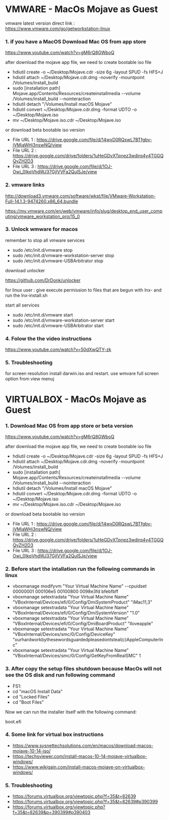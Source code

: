 # VMWARE - MacOs Mojave as Guest

vmware latest version direct link : https://www.vmware.com/go/getworkstation-linux


### 1. if you have a MacOS Download Mac OS from app store

https://www.youtube.com/watch?v=gM6rQ8GWboQ

after download the mojave app file, we need to create bootable iso file

- hdiutil create -o ~/Desktop/Mojave.cdr -size 6g -layout SPUD -fs HFS+J
- hdiutil attach ~/Desktop/Mojave.cdr.dmg -noverify -mountpoint /Volumes/install_build
- sudo [installation path] Mojave.app/Contents/Resources/createinstallmedia --volume /Volumes/install_build --nointeraction
- hdiutil detach "/Volumes/Install macOS Mojave"
- hdiutil convert ~/Desktop/Mojave.cdr.dmg -format UDTO -o ~/Desktop/Mojave.iso
- mv ~/Desktop/Mojave.iso.cdr ~/Desktop/Mojave.iso

or download beta bootable iso version

- File URL 1 : https://drive.google.com/file/d/14wxD0RQswL7BTfgbv-jVMjaWHj3nswNQ/view
- File URL 2 : https://drive.google.com/drive/folders/1uHeGDvXTpnez3wdirq4y4TGGQQyZH2D3
- File URL 3 : https://drive.google.com/file/d/1OJ-Owi_0IkqVhdWJ37GjlVVFa2QulSJe/view

### 2. vmware links

http://download3.vmware.com/software/wkst/file/VMware-Workstation-Full-14.1.3-9474260.x86_64.bundle

https://my.vmware.com/en/web/vmware/info/slug/desktop_end_user_computing/vmware_workstation_pro/15_0

### 3. Unlock wmware for macos

remember to stop all vmware services

- sudo /etc/init.d/vmware stop
- sudo /etc/init.d/vmware-workstation-server stop
- sudo /etc/init.d/vmware-USBArbitrator stop

download unlocker

https://github.com/DrDonk/unlocker

for linux user : give execute permission to files that are begun with lnx-
and run the lnx-install.sh

start all services

- sudo /etc/init.d/vmware start
- sudo /etc/init.d/vmware-workstation-server start
- sudo /etc/init.d/vmware-USBArbitrator start


### 4. Folow the the video instructions

https://www.youtube.com/watch?v=50dXwQTY-zk

### 5. Troubleshooting

for screen resolution install darwin.iso and restart. use wmvare full screen option from view menuj


# VIRTUALBOX - MacOs Mojave as Guest

### 1. Download Mac OS from app store or beta version

https://www.youtube.com/watch?v=gM6rQ8GWboQ

after download the mojave app file, we need to create bootable iso file

- hdiutil create -o ~/Desktop/Mojave.cdr -size 6g -layout SPUD -fs HFS+J
- hdiutil attach ~/Desktop/Mojave.cdr.dmg -noverify -mountpoint /Volumes/install_build
- sudo [installation path] Mojave.app/Contents/Resources/createinstallmedia --volume /Volumes/install_build --nointeraction
- hdiutil detach "/Volumes/Install macOS Mojave"
- hdiutil convert ~/Desktop/Mojave.cdr.dmg -format UDTO -o ~/Desktop/Mojave.iso
- mv ~/Desktop/Mojave.iso.cdr ~/Desktop/Mojave.iso

or download beta bootable iso version

- File URL 1 : https://drive.google.com/file/d/14wxD0RQswL7BTfgbv-jVMjaWHj3nswNQ/view
- File URL 2 : https://drive.google.com/drive/folders/1uHeGDvXTpnez3wdirq4y4TGGQQyZH2D3
- File URL 3 : https://drive.google.com/file/d/1OJ-Owi_0IkqVhdWJ37GjlVVFa2QulSJe/view

### 2. Before start the intallation run the following commands in linux

- vboxmanage modifyvm "Your Virtual Machine Name" --cpuidset 00000001 000106e5 00100800 0098e3fd bfebfbff
- vboxmanage setextradata "Your Virtual Machine Name" "VBoxInternal/Devices/efi/0/Config/DmiSystemProduct" "iMac11,3"
- vboxmanage setextradata "Your Virtual Machine Name" "VBoxInternal/Devices/efi/0/Config/DmiSystemVersion" "1.0"
- vboxmanage setextradata "Your Virtual Machine Name" "VBoxInternal/Devices/efi/0/Config/DmiBoardProduct" "Iloveapple"
- vboxmanage setextradata "Your Virtual Machine Name" "VBoxInternal/Devices/smc/0/Config/DeviceKey" "ourhardworkbythesewordsguardedpleasedontsteal(c)AppleComputerInc"
- vboxmanage setextradata "Your Virtual Machine Name" "VBoxInternal/Devices/smc/0/Config/GetKeyFromRealSMC" 1

### 3. After copy the setup files shutdown because MacOs will not see the OS disk and run following command 

- FS1: 
- cd "macOS Install Data"
- cd "Locked Files"
- cd "Boot Files"

Now we can run the installer itself with the following command:

boot.efi

### 4. Some link for virtual box instructions

- https://www.sysnettechsolutions.com/en/macos/download-macos-mojave-10-14-iso/
- https://techsviewer.com/install-macos-10-14-mojave-virtualbox-windows/
- https://www.wikigain.com/install-macos-mojave-on-virtualbox-windows/


### 5. Troubleshooting

- https://forums.virtualbox.org/viewtopic.php?f=35&t=82639
- https://forums.virtualbox.org/viewtopic.php?f=35&t=82639#p390399
- https://forums.virtualbox.org/viewtopic.php?f=35&t=82639&p=390399#p390403


